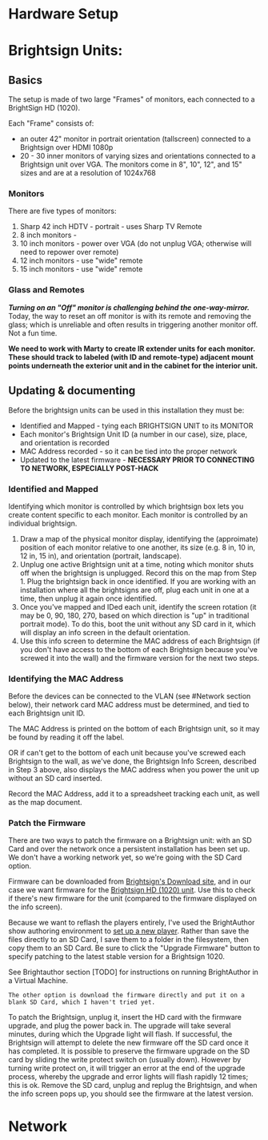 Hardware Setup
==============

# Brightsign Units:

## Basics
The setup is made of two large "Frames" of monitors, each connected to a BrightSign HD (1020).

Each "Frame" consists of:
* an outer 42" monitor in portrait orientation (tallscreen) connected to a Brightsign over HDMI 1080p
* 20 - 30 inner monitors of varying sizes and orientations connected to a Brightsign unit over VGA. The monitors come in 8", 10", 12", and 15" sizes and are at a resolution of 1024x768

### Monitors
There are five types of monitors:
1. Sharp 42 inch HDTV - portrait - uses Sharp TV Remote
2. 8 inch monitors -
3. 10 inch monitors - power over VGA (do not unplug VGA; otherwise will need to repower over remote)
4. 12 inch monitors - use "wide" remote
5. 15 inch monitors - use "wide" remote

### Glass and Remotes
**_Turning on an "Off" monitor is challenging behind the one-way-mirror._** Today, the way to reset an off monitor is with its remote and removing the glass; which is unreliable and often results in triggering another monitor off. Not a fun time.

**We need to work with Marty to create IR extender units for each monitor. These should track to labeled (with ID and remote-type) adjacent mount points underneath the exterior unit and in the cabinet for the interior unit.**


## Updating & documenting
Before the brightsign units can be used in this installation they must be:
* Identified and Mapped - tying each BRIGHTSIGN UNIT to its MONITOR
 * Each monitor's Brightsign Unit ID (a number in our case), size, place, and orientation is recorded
* MAC Address recorded - so it can be tied into the proper network
* Updated to the latest firmware - **NECESSARY PRIOR TO CONNECTING TO NETWORK, ESPECIALLY POST-HACK**

### Identified and Mapped
Identifying which monitor is controlled by which brightsign box lets you create content specific to each monitor. Each monitor is controlled by an individual brightsign.

1. Draw a map of the physical monitor display, identifying the (approimate) position of each monitor relative to one another, its size (e.g. 8 in, 10 in, 12 in, 15 in), and orientation (portrait, landscape).
2. Unplug one active Brightsign unit at a time, noting which monitor shuts off when the brightsign is unplugged. Record this on the map from Step 1. Plug the brightsign back in once identified. If you are working with an installation where all the brightsigns are off, plug each unit in one at a time, then unplug it again once identified.
3. Once you've mapped and IDed each unit, identify the screen rotation (it may be 0, 90, 180, 270, based on which direction is "up" in traditional portrait mode). To do this, boot the unit without any SD card in it, which will display an info screen in the default orientation.
4. Use this info screen to determine the MAC address of each Brightsign (if you don't have access to the bottom of each Brightsign because you've screwed it into the wall) and the firmware version for the next two steps.

### Identifying the MAC Address
Before the devices can be connected to the VLAN (see #Network section below), their network card MAC address must be determined, and tied to each Brightsign unit ID.

The MAC Address is printed on the bottom of each Brightsign unit, so it may be found by reading it off the label.

OR if can't get to the bottom of each unit because you've screwed each Brightsign to the wall, as we've done, the Brightsign Info Screen, described in Step 3 above, also displays the MAC address when you power the unit up without an SD card inserted.

Record the MAC Address, add it to a spreadsheet tracking each unit, as well as the map document.

### Patch the Firmware
There are two ways to patch the firmware on a Brightsign unit: with an SD Card and over the network once a persistent installation has been set up. We don't have a working network yet, so we're going with the SD Card option.

Firmware can be downloaded from [Brightsign's Download site](https://www.brightsign.biz/downloads/overview), and in our case we want firmware for the [Brightsign HD (1020) unit](https://www.brightsign.biz/downloads/hd-series). Use this to check if there's new firmware for the unit (compared to the firmware displayed on the info screen).

Because we want to reflash the players entirely, I've used the BrightAuthor show authoring environment to [set up a new player](https://www.youtube.com/watch?v=rmnh783ug0o). Rather than save the files directly to an SD Card, I save them to a folder in the filesystem, then copy them to an SD Card. Be sure to click the "Upgrade Firmware" button to specify patching to the latest stable version for a Brightsign 1020.

See Brightauthor section [TODO] for instructions on running BrightAuthor in a Virtual Machine.

`The other option is download the firmware directly and put it on a blank SD Card, which I haven't tried yet.`

To patch the Brightsign, unplug it, insert the HD card with the firmware upgrade, and plug the power back in. The upgrade will take several minutes, during which the Upgrade light will flash. If successful, the Brightsign will attempt to delete the new firmware off the SD card once it has completed. It is possible to preserve the firmware upgrade on the SD card by sliding the write protect switch on (usually down). However by turning write protect on, it will trigger an error at the end of the upgrade process, whereby the upgrade and error lights will flash rapidly 12 times; this is ok. Remove the SD card, unplug and replug the Brightsign, and when the info screen pops up, you should see the firmware at the latest version.

# Network
